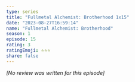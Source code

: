 ```yaml
---
type: series
title: "Fullmetal Alchemist: Brotherhood 1x15"
date: "2023-08-27T16:59:14"
name: "Fullmetal Alchemist: Brotherhood"
season: 1
episode: 15
rating: 3
ratingEmoji: ⭐️⭐️⭐️
share: false
---
```


*[No review was written for this episode]*

